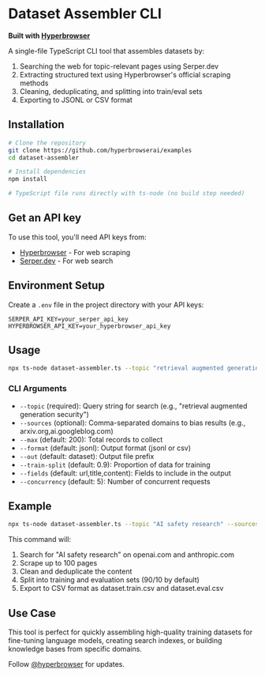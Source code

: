 # Dataset Assembler CLI

**Built with [Hyperbrowser](https://hyperbrowser.ai)**

A single-file TypeScript CLI tool that assembles datasets by:
1. Searching the web for topic-relevant pages using Serper.dev
2. Extracting structured text using Hyperbrowser's official scraping methods
3. Cleaning, deduplicating, and splitting into train/eval sets
4. Exporting to JSONL or CSV format

## Installation

```bash
# Clone the repository
git clone https://github.com/hyperbrowserai/examples
cd dataset-assembler

# Install dependencies
npm install

# TypeScript file runs directly with ts-node (no build step needed)
```

## Get an API key

To use this tool, you'll need API keys from:
- [Hyperbrowser](https://hyperbrowser.ai) - For web scraping
- [Serper.dev](https://serper.dev) - For web search

## Environment Setup

Create a `.env` file in the project directory with your API keys:

```
SERPER_API_KEY=your_serper_api_key
HYPERBROWSER_API_KEY=your_hyperbrowser_api_key
```

## Usage

```bash
npx ts-node dataset-assembler.ts --topic "retrieval augmented generation security" --sources "arxiv.org,ai.googleblog.com"
```

### CLI Arguments

- `--topic` (required): Query string for search (e.g., "retrieval augmented generation security")
- `--sources` (optional): Comma-separated domains to bias results (e.g., arxiv.org,ai.googleblog.com)
- `--max` (default: 200): Total records to collect
- `--format` (default: jsonl): Output format (jsonl or csv)
- `--out` (default: dataset): Output file prefix
- `--train-split` (default: 0.9): Proportion of data for training
- `--fields` (default: url,title,content): Fields to include in the output
- `--concurrency` (default: 5): Number of concurrent requests

## Example

```bash
npx ts-node dataset-assembler.ts --topic "AI safety research" --sources "openai.com,anthropic.com" --max 100 --format csv
```

This command will:
1. Search for "AI safety research" on openai.com and anthropic.com
2. Scrape up to 100 pages
3. Clean and deduplicate the content
4. Split into training and evaluation sets (90/10 by default)
5. Export to CSV format as dataset.train.csv and dataset.eval.csv

## Use Case

This tool is perfect for quickly assembling high-quality training datasets for fine-tuning language models, creating search indexes, or building knowledge bases from specific domains.

Follow [@hyperbrowser](https://x.com/hyperbrowser) for updates.